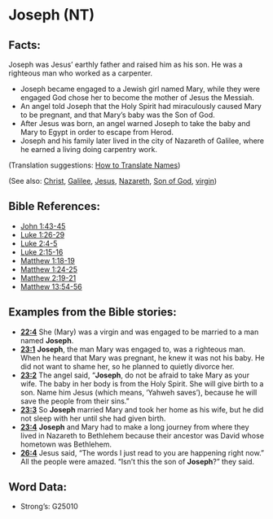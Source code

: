# Joseph (NT)

## Facts:

Joseph was Jesus’ earthly father and raised him as his son. He was a righteous man who worked as a carpenter.

* Joseph became engaged to a Jewish girl named Mary, while they were engaged God chose her to become the mother of Jesus the Messiah.
* An angel told Joseph that the Holy Spirit had miraculously caused Mary to be pregnant, and that Mary’s baby was the Son of God.
* After Jesus was born, an angel warned Joseph to take the baby and Mary to Egypt in order to escape from Herod.
* Joseph and his family later lived in the city of Nazareth of Galilee, where he earned a living doing carpentry work.

(Translation suggestions: [How to Translate Names](rc://en/ta/man/translate/translate-names))

(See also: [Christ](../kt/christ.md), [Galilee](../names/galilee.md), [Jesus](../kt/jesus.md), [Nazareth](../names/nazareth.md), [Son of God](../kt/sonofgod.md), [virgin](../other/virgin.md))

## Bible References:

* [John 1:43-45](rc://en/tn/help/jhn/01/43)
* [Luke 1:26-29](rc://en/tn/help/luk/01/26)
* [Luke 2:4-5](rc://en/tn/help/luk/02/04)
* [Luke 2:15-16](rc://en/tn/help/luk/02/15)
* [Matthew 1:18-19](rc://en/tn/help/mat/01/18)
* [Matthew 1:24-25](rc://en/tn/help/mat/01/24)
* [Matthew 2:19-21](rc://en/tn/help/mat/02/19)
* [Matthew 13:54-56](rc://en/tn/help/mat/13/54)

## Examples from the Bible stories:

* __[22:4](rc://en/tn/help/obs/22/04)__ She (Mary) was a virgin and was engaged to be married to a man named __Joseph__.
* __[23:1](rc://en/tn/help/obs/23/01)__ __Joseph__, the man Mary was engaged to, was a righteous man. When he heard that Mary was pregnant, he knew it was not his baby. He did not want to shame her, so he planned to quietly divorce her.
* __[23:2](rc://en/tn/help/obs/23/02)__ The angel said, “__Joseph__, do not be afraid to take Mary as your wife. The baby in her body is from the Holy Spirit. She will give birth to a son. Name him Jesus (which means, ‘Yahweh saves’), because he will save the people from their sins.”
* __[23:3](rc://en/tn/help/obs/23/03)__ So __Joseph__ married Mary and took her home as his wife, but he did not sleep with her until she had given birth.
* __[23:4](rc://en/tn/help/obs/23/04)__ __Joseph__ and Mary had to make a long journey from where they lived in Nazareth to Bethlehem because their ancestor was David whose hometown was Bethlehem.
* __[26:4](rc://en/tn/help/obs/26/04)__ Jesus said, “The words I just read to you are happening right now.” All the people were amazed. “Isn’t this the son of __Joseph__?” they said.

## Word Data:

* Strong’s: G25010
